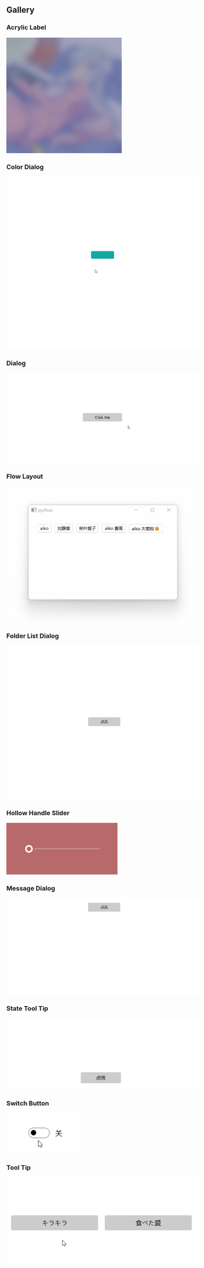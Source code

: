 ## Gallery

### Acrylic Label
<img width="60%" src="./_static/gallery/acrylic_label.png"/>

### Color Dialog
![](./_static/gallery/color_dialog.gif)

### Dialog
![](./_static/gallery/dialog.gif)

### Flow Layout
![](./_static/gallery/flow_layout.gif)

### Folder List Dialog
![](./_static/gallery/folder_list_dialog.gif)

### Hollow Handle Slider
![](./_static/gallery/hollow_handle_slider.gif)

### Message Dialog
![](./_static/gallery/dialog_with_mask.gif)

### State Tool Tip
![](./_static/gallery/state_tool_tip.gif)

### Switch Button
![](./_static/gallery/switch_button.gif)

### Tool Tip
![](./_static/gallery/tool_tip.gif)
